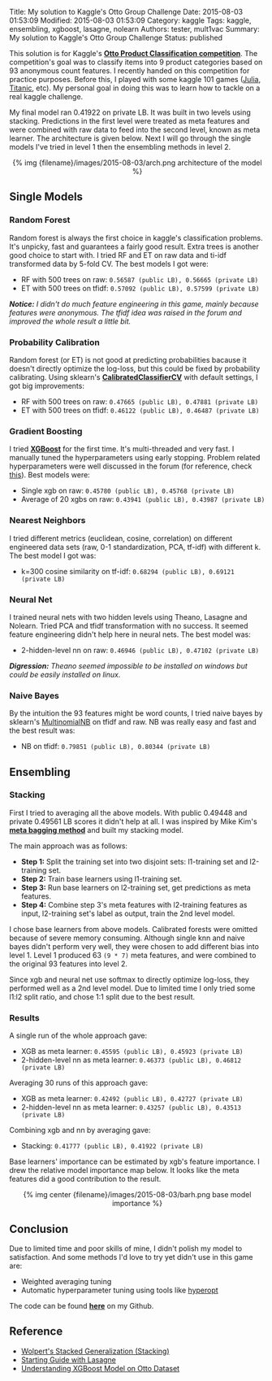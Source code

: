 Title: My solution to Kaggle's Otto Group Challenge
Date: 2015-08-03 01:53:09
Modified: 2015-08-03 01:53:09
Category: kaggle
Tags: kaggle, ensembling, xgboost, lasagne, nolearn
Authors: tester, mult1vac
Summary: My solution to Kaggle's Otto Group Challenge
Status: published


This solution is for Kaggle's **[Otto Product Classification competition][1]**. The competition's goal was to classify items into 9 product categories based on 93 anonymous count features. I recently handed on this competition for practice purposes. Before this, I played with some kaggle 101 games ([Julia][2], [Titanic][3], etc). My personal goal in doing this was to learn how to tackle on a real kaggle challenge.

My final model ran 0.41922 on private LB. It was built in two levels using stacking. Predictions in the first level were treated as meta features and were combined with raw data to feed into the second level, known as meta learner. The architecture is given below. Next I will go through the single models I've tried in level 1 then the ensembling methods in level 2.

<!--more-->

<div  align="center">
{% img {filename}/images/2015-08-03/arch.png architecture of the model %}
</div>

## Single Models

### Random Forest

Random forest is always the first choice in kaggle's classification problems. It's unpicky, fast and guarantees a fairly good result. Extra trees is another good choice to start with. I tried RF and ET on raw data and ti-idf transformed data by 5-fold CV. The best models I got were:

* RF with 500 trees on raw: `0.56587 (public LB), 0.56665 (private LB)`
* ET with 500 trees on tfidf: `0.57092 (public LB), 0.57599 (private LB)`

***Notice:*** *I didn't do much feature engineering in this game, mainly because features were anonymous. The tfidf idea was raised in the forum and improved the whole result a little bit.*

### Probability Calibration

Random forest (or ET) is not good at predicting probabilities bacause it doesn't directly optimize the log-loss, but this could be fixed by probability calibrating. Using sklearn's **[CalibratedClassifierCV][4]** with default settings, I got big improvements:

* RF with 500 trees on raw: `0.47665 (public LB), 0.47881 (private LB)`
* ET with 500 trees on tfidf: `0.46122 (public LB), 0.46487 (private LB)`

### Gradient Boosting

I tried **[XGBoost][5]** for the first time. It's multi-threaded and very fast. I manually tuned the hyperparameters using early stopping. Problem related hyperparameters were well discussed in the forum (for reference, check [this][7]). Best models were:

* Single xgb on raw: `0.45780 (public LB), 0.45768 (private LB)`
* Average of 20 xgbs on raw: `0.43941 (public LB), 0.43987 (private LB)`

### Nearest Neighbors

I tried different metrics (euclidean, cosine, correlation) on different engineered data sets (raw, 0-1 standardization, PCA, tf-idf) with different k. The best model I got was:

* k=300 cosine similarity on tf-idf: `0.68294 (public LB), 0.69121 (private LB)`

### Neural Net

I trained neural nets with two hidden levels using Theano, Lasagne and Nolearn. Tried PCA and tfidf transformation with no success. It seemed feature engineering didn't help here in neural nets. The best model was:

* 2-hidden-level nn on raw: `0.46946 (public LB), 0.47102 (private LB)`

***Digression:*** *Theano seemed impossible to be installed on windows but could be easily installed on linux.*

### Naive Bayes

By the intuition the 93 features might be word counts, I tried naive bayes by sklearn's [MultinomialNB][8] on tfidf and raw. NB was really easy and fast and the best result was:

* NB on tfidf: `0.79851 (public LB), 0.80344 (private LB)`

## Ensembling

### Stacking

First I tried to averaging all the above models. With public 0.49448 and private 0.49561 LB scores it didn't help at all. I was inspired by Mike Kim's **[meta bagging method][9]** and built my stacking model.

The main approach was as follows:

* **Step 1:** Split the training set into two disjoint sets: l1-training set and l2-training set.
* **Step 2:** Train base learners using l1-training set.
* **Step 3:** Run base learners on l2-training set, get predictions as meta features.
* **Step 4:** Combine step 3's meta features with l2-training features as input, l2-training set's label as output, train the 2nd level model.

I chose base learners from above models. Calibrated forests were omitted because of severe memory consuming. Although single knn and naive bayes didn't perform very well, they were chosen to add different bias into level 1. Level 1 produced 63 `(9 * 7)` meta features, and were combined to the original 93 features into level 2.

Since xgb and neural net use softmax to directly optimize log-loss, they performed well as a 2nd level model. Due to limited time I only tried some l1:l2 split ratio, and chose 1:1 split due to the best result.

### Results

A single run of the whole approach gave:

* XGB as meta learner: `0.45595 (public LB), 0.45923 (private LB)`
* 2-hidden-level nn as meta learner: `0.46373 (public LB), 0.46812 (private LB)`

Averaging 30 runs of this approach gave:

* XGB as meta learner: `0.42492 (public LB), 0.42727 (private LB)`
* 2-hidden-level nn as meta learner: `0.43257 (public LB), 0.43513 (private LB)`

Combining xgb and nn by averaging gave:

* Stacking: `0.41777 (public LB), 0.41922 (private LB)`

Base learners' importance can be estimated by xgb's feature importance. I drew the relative model importance map below. It looks like the meta features did a good contribution to the result.

<div  align="center">
{% img center {filename}/images/2015-08-03/barh.png base model importance %}
</div>

## Conclusion

Due to limited time and poor skills of mine, I didn't polish my model to satisfaction. And some methods I'd love to try yet didn't use in this game are:

* Weighted averaging tuning
* Automatic hyperparameter tuning using tools like [hyperopt][11]

The code can be found **[here][10]** on my Github.

## Reference

* [Wolpert's Stacked Generalization (Stacking)](http://www.machine-learning.martinsewell.com/ensembles/stacking/)
* [Starting Guide with Lasagne](https://www.kaggle.com/c/otto-group-product-classification-challenge/forums/t/13016/neural-nets-in-sklearn/68544#post68544)
* [Understanding XGBoost Model on Otto Dataset](https://www.kaggle.com/tqchen/otto-group-product-classification-challenge/understanding-xgboost-model-on-otto-data)


[1]: https://www.kaggle.com/c/otto-group-product-classification-challenge 
[2]: https://www.kaggle.com/c/street-view-getting-started-with-julia
[3]: https://www.kaggle.com/c/titanic
[4]: http://scikit-learn.org/stable/modules/generated/sklearn.calibration.CalibratedClassifierCV.html#sklearn.calibration.CalibratedClassifierCV
[5]: http://scikit-learn.org/stable/modules/generated/sklearn.ensemble.GradientBoostingClassifier.html
[6]: https://github.com/dmlc/xgboost
[7]: https://www.kaggle.com/c/otto-group-product-classification-challenge/forums/t/14303/0-416-in-just-a-few-lines-of-code
[8]: http://scikit-learn.org/stable/modules/generated/sklearn.naive_bayes.MultinomialNB.html#sklearn.naive_bayes.MultinomialNB
[9]: https://www.kaggle.com/c/otto-group-product-classification-challenge/forums/t/14295/41599-via-tsne-meta-bagging/79084#post79084
[10]: https://github.com/apex51/kaggle-otto-group
[11]: http://hyperopt.github.io/hyperopt/